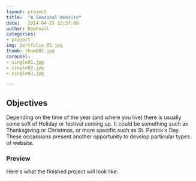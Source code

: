 ```yaml
---
layout: project
title:  "A Seasonal Website"
date:   2014-04-25 13:37:00
author: Domhnall
categories:
- project
img: portfolio_05.jpg
thumb: thumb02.jpg
carousel:
- single01.jpg
- single02.jpg
- single03.jpg

---
```

## Objectives

Depending on the time of the year (and where you live) there is usually some soft of Holiday or festival coming up. It could be something such as Thanksgiving or Christmas, or more specific such as St. Patrick's Day. These occassions present another opportunity to develop particular types of website. 




### Preview
Here's what the finished project will look like.